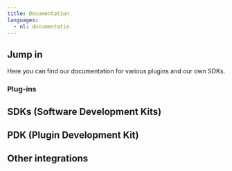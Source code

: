 ```yaml
---
title: Documentation
languages:
  - nl: documentatie
---
```


## Jump in

Here you can find our documentation for various plugins and our own SDKs.

### Plug-ins

<Stack class="md:grid-cols-3 sm:grid-cols-2 grid-cols-1">
    <Integration name="woocommerce" />
    <Integration name="prestashop" />
    <Integration name="magento-2" />
    <Integration name="shopify" />
    <Integration name="shopware" />
    <Integration name="wix" />
    <Integration name="amazon" />
    <Integration name="etsy" />
    <Integration name="ecwid" />
</Stack>

## SDKs (Software Development Kits)

<Stack class="md:grid-cols-3 sm:grid-cols-2 grid-cols-1">
    <Integration name="php-sdk" />
    <Integration name="javascript-sdk" />
</Stack>

## PDK (Plugin Development Kit)

<Stack class="sm:grid-cols-2 grid-cols-1">
  <Integration name="php-pdk" />
  <Integration name="js-pdk" />
</Stack>

## Other integrations

<Stack class="md:grid-cols-3 sm:grid-cols-2 grid-cols-1">
    <Integration name="delivery-options" />
</Stack>
